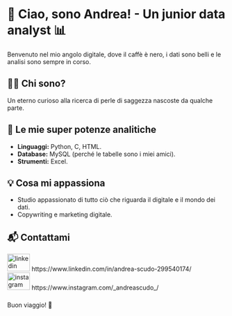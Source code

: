 # 👋 Ciao, sono Andrea! - Un junior data analyst  📊

Benvenuto nel mio angolo digitale, dove il caffè è nero, i dati sono belli e le analisi sono sempre in corso.

## 👨‍💻 Chi sono?

Un eterno curioso alla ricerca di perle di saggezza nascoste da qualche parte. 

## 🚀 Le mie super potenze analitiche

- **Linguaggi:** Python, C, HTML.
- **Database:** MySQL (perché le tabelle sono i miei amici).
- **Strumenti:** Excel.

## 💡 Cosa mi appassiona

- Studio appassionato di tutto ciò che riguarda il digitale e il mondo dei dati.
- Copywriting e marketing digitale.

## 📬 Contattami

<div align="left">
  <img src="https://raw.githubusercontent.com/maurodesouza/profile-readme-generator/master/src/assets/icons/social/linkedin/default.svg" width="52" height="40" alt="linkedin logo"  />
https://www.linkedin.com/in/andrea-scudo-299540174/
</div>
<div align="left">
<img src="https://raw.githubusercontent.com/maurodesouza/profile-readme-generator/master/src/assets/icons/social/instagram/default.svg" width="52" height="40" alt="instagram logo"  />
https://www.instagram.com/_andreascudo_/
</div>

###

Buon viaggio! 🚀

